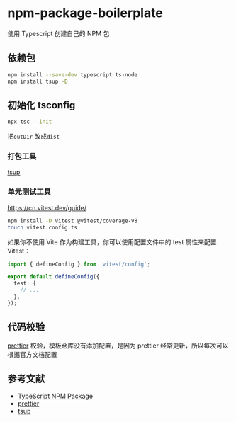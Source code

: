 # npm-package-boilerplate

使用 Typescript 创建自己的 NPM 包

## 依赖包

```bash
npm install --save-dev typescript ts-node
npm install tsup -D
```

## 初始化 tsconfig

```bash
npx tsc --init
```

把`outDir` 改成`dist`

### 打包工具

[tsup](https://tsup.egoist.dev/#what-can-it-bundle)

### 单元测试工具

https://cn.vitest.dev/guide/

```bash
npm install -D vitest @vitest/coverage-v8
touch vitest.config.ts
```

如果你不使用 Vite 作为构建工具，你可以使用配置文件中的 test 属性来配置 Vitest：

```typescript
import { defineConfig } from 'vitest/config';

export default defineConfig({
  test: {
    // ...
  },
});
```

## 代码校验

[prettier](https://prettier.io/docs/en/install) 校验，模板仓库没有添加配置，是因为 prettier 经常更新，所以每次可以根据官方文档配置

## 参考文献

- [TypeScript NPM Package](https://pauloe-me.medium.com/typescript-npm-package-publishing-a-beginners-guide-40b95908e69c)
- [prettier](https://prettier.io/docs/en/install)
- [tsup](https://tsup.egoist.dev/#what-can-it-bundle)
